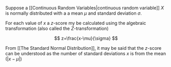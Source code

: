 
Suppose a [[Continuous Random Variables|continuous random variable]] $X$ is normally distributed with a a mean $\mu$ and standard deviation $\sigma$. 

For each value of $x$ a $z$-score my be calculated using the algebraic transformation (also called the $Z$-transformation)

$$
z=\frac{x-\mu}{\sigma}
$$

From [[The Standard Normal Distribution]], it may be said that the $z$-score can be understood as the number of standard deviations $x$ is from the mean ($|x-\mu|$)

